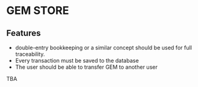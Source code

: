 # GEM STORE

## Features
- double-entry bookkeeping or a similar concept should be used for full traceability.
- Every transaction must be saved to the database
- The user should be able to transfer GEM to another user

TBA